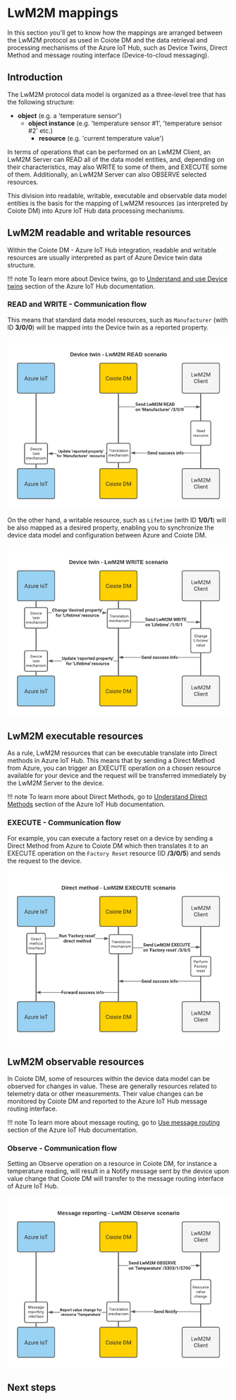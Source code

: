 # LwM2M mappings

In this section you'll get to know how the mappings are arranged between the LwM2M protocol as used in Coiote DM and the data retrieval and processing mechanisms of the Azure IoT Hub, such as Device Twins, Direct Method and message routing interface (Device-to-cloud messaging).

## Introduction

The LwM2M protocol data model is organized as a three-level tree that has the following structure:

 - **object** (e.g. a 'temperature sensor')
    - **object instance** (e.g. 'temperature sensor #1', 'temperature sensor #2' etc.)
        - **resource** (e.g. 'current temperature value')

In terms of operations that can be performed on an LwM2M Client, an LwM2M Server can READ all of the data model entities, and, depending on their characteristics, may also WRITE to some of them, and EXECUTE some of them. Additionally, an LwM2M Server can also OBSERVE selected resources.

This division into readable, writable, executable and observable data model entities is the basis for the mapping of LwM2M resources (as interpreted by Coiote DM) into Azure IoT Hub data processing mechanisms.        

## LwM2M readable and writable resources

Within the Coiote DM - Azure IoT Hub integration, readable and writable resources are usually interpreted as part of Azure Device twin data structure.

!!! note
    To learn more about Device twins, go to [Understand and use Device twins](https://docs.microsoft.com/en-us/azure/iot-hub/iot-hub-devguide-device-twins) section of the Azure IoT Hub documentation.

### READ and WRITE - Communication flow

This means that standard data model resources, such as `Manufacturer` (with ID **3/0/0**) will be mapped into the Device twin as a reported property.

![Device twin READ](images/Device_twin_read.png "READ Manufacturer")

On the other hand, a writable resource, such as `Lifetime` (with ID **1/0/1**) will be also mapped as a desired property, enabling you to synchronize the device data model and configuration between Azure and Coiote DM.

![Device twin WRITE Lifetime](images/Device_twin_write.png "WRITE Lifetime")

## LwM2M executable resources

As a rule, LwM2M resources that can be executable translate into Direct methods in Azure IoT Hub. This means that by sending a Direct Method from Azure, you can trigger an EXECUTE operation on a chosen resource available for your device and the request will be transferred immediately by the LwM2M Server to the device.

!!! note
    To learn more about Direct Methods, go to [Understand Direct Methods](https://docs.microsoft.com/en-us/azure/iot-hub/iot-hub-devguide-direct-methods) section of the Azure IoT Hub documentation.


### EXECUTE - Communication flow

For example, you can execute a factory reset on a device by sending a Direct Method from Azure to Coiote DM which then translates it to an EXECUTE operation on the `Factory Reset` resource (ID **/3/0/5**) and sends the request to the device.

![Direct method EXECUTE Factory reset](images/Direct_Method_execute.png "EXECUTE Factory reset")

## LwM2M observable resources

In Coiote DM, some of resources within the device data model can be observed for changes in value. These are generally resources related to telemetry data or other measurements. Their value changes can be monitored by Coiote DM and reported to the Azure IoT Hub message routing interface.

!!! note
    To learn more about message routing, go to [Use message routing](https://docs.microsoft.com/en-us/azure/iot-hub/iot-hub-devguide-messages-d2c) section of the Azure IoT Hub documentation.

### Observe - Communication flow

Setting an Observe operation on a resource in Coiote DM, for instance a temperature reading, will result in a Notify message sent by the device upon value change that Coiote DM will transfer to the message routing interface of Azure IoT Hub.

![Device-to-cloud Observe Temperature](images/Device-to-cloud_observe.png "Observe Temperature")

## Next steps
